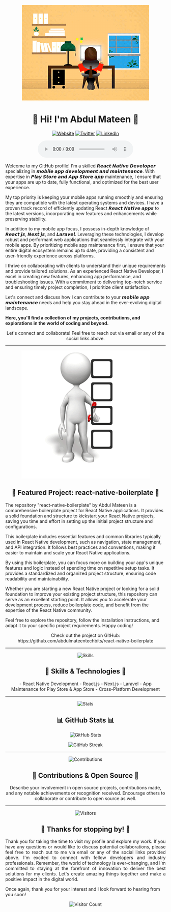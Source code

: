 <p align="center">
  <img src="https://github.com/abdulmateentechbits/gif/blob/master/JXA0.gif" alt="Animated README">
</p>

<h1 align="center">👋 Hi! I'm Abdul Mateen 👋</h1>

<p align="center">
  <a href="https://techibits.com/abdul-mateen/"><img src="https://img.shields.io/badge/Portfolio-blue" alt="Website"></a>
  <a href="https://twitter.com/mateenchitrali"><img src="https://img.shields.io/badge/Twitter-blue" alt="Twitter"></a>
  <a href="https://www.linkedin.com/in/abdulmateenchitrali/"><img src="https://img.shields.io/badge/LinkedIn-blue" alt="LinkedIn"></a>
</p>
<!-- Add the audio player here -->
<p align="center">
  <audio controls>
    <source src="https://github.com/abdulmateentechbits/abdulmateentechbits/blob/master/Relaxing%20Music%20(No%20Copyright)%20-%20_Shine_%20by%20Onycs.mp3" type="audio/mpeg">
    Your browser does not support the audio element.
  </audio>
</p>

<p align="left">
  Welcome to my GitHub profile! I'm a skilled 𝙍𝙚𝙖𝙘𝙩 𝙉𝙖𝙩𝙞𝙫𝙚 𝘿𝙚𝙫𝙚𝙡𝙤𝙥𝙚𝙧 specializing in 𝙢𝙤𝙗𝙞𝙡𝙚 𝙖𝙥𝙥 𝙙𝙚𝙫𝙚𝙡𝙤𝙥𝙢𝙚𝙣𝙩 𝙖𝙣𝙙 𝙢𝙖𝙞𝙣𝙩𝙚𝙣𝙖𝙣𝙘𝙚. With expertise in 𝙋𝙡𝙖𝙮 𝙎𝙩𝙤𝙧𝙚 𝙖𝙣𝙙 𝘼𝙥𝙥 𝙎𝙩𝙤𝙧𝙚 𝙖𝙥𝙥 maintenance, I ensure that your apps are up to date, fully functional, and optimized for the best user experience.

My top priority is keeping your mobile apps running smoothly and ensuring they are compatible with the latest operating systems and devices. I have a proven track record of efficiently updating React 𝙍𝙚𝙖𝙘𝙩 𝙉𝙖𝙩𝙞𝙫𝙚 𝙖𝙥𝙥𝙨 to the latest versions, incorporating new features and enhancements while preserving stability.

In addition to my mobile app focus, I possess in-depth knowledge of 𝙍𝙚𝙖𝙘𝙩.𝙟𝙨, 𝙉𝙚𝙭𝙩.𝙟𝙨, and 𝙇𝙖𝙧𝙖𝙫𝙚𝙡. Leveraging these technologies, I develop robust and performant web applications that seamlessly integrate with your mobile apps. By prioritizing mobile app maintenance first, I ensure that your entire digital ecosystem remains up to date, providing a consistent and user-friendly experience across platforms.

I thrive on collaborating with clients to understand their unique requirements and provide tailored solutions. As an experienced React Native Developer, I excel in creating new features, enhancing app performance, and troubleshooting issues. With a commitment to delivering top-notch service and ensuring timely project completion, I prioritize client satisfaction.

Let's connect and discuss how I can contribute to your 𝙢𝙤𝙗𝙞𝙡𝙚 𝙖𝙥𝙥 𝙢𝙖𝙞𝙣𝙩𝙚𝙣𝙖𝙣𝙘𝙚 needs and help you stay ahead in the ever-evolving digital landscape.

<b>Here, you'll find a collection of my projects, contributions, and explorations in the world of coding and beyond.</b>
</p>

<p align="center">
  Let's connect and collaborate! Feel free to reach out via email or any of the social links above.
</p>

---

<p align="center">
  <img src="https://github.com/abdulmateentechbits/gif/blob/master/7LDs.gif" alt="Project Preview">
</p>

<h2 align="center">🚀 Featured Project: react-native-boilerplate 🚀</h2>

<p align="left">
  The repository "react-native-boilerplate" by Abdul Mateen is a comprehensive boilerplate project for React Native applications. It provides a solid foundation and structure to kickstart your React Native projects, saving you time and effort in setting up the initial project structure and configurations.

This boilerplate includes essential features and common libraries typically used in React Native development, such as navigation, state management, and API integration. It follows best practices and conventions, making it easier to maintain and scale your React Native applications.

By using this boilerplate, you can focus more on building your app's unique features and logic instead of spending time on repetitive setup tasks. It provides a standardized and organized project structure, ensuring code readability and maintainability.

Whether you are starting a new React Native project or looking for a solid foundation to improve your existing project structure, this repository can serve as an excellent starting point. It allows you to accelerate your development process, reduce boilerplate code, and benefit from the expertise of the React Native community.

Feel free to explore the repository, follow the installation instructions, and adapt it to your specific project requirements. Happy coding!
</p>

<p align="center">
  Check out the project on GitHub: https://github.com/abdulmateentechbits/react-native-boilerplate
</p>

---

<p align="center">
  <img src="https://i.gifer.com/BOuY.gif" alt="Skills">
</p>

<h2 align="center">💼 Skills & Technologies 💼</h2>

<p align="center">
  - React Native Development
  - React.js
  - Next.js
  - Laravel
  - App Maintenance for Play Store & App Store
  - Cross-Platform Development
</p>


---

<p align="center">
  <img src="https://github.com/abdulmateentechbits/your-repo/raw/main/assets/stats.gif" alt="Stats">
</p>

<h2 align="center">📊 GitHub Stats 📊</h2>

<p align="center">
  <img src="https://github-readme-stats.vercel.app/api?username=abdulmateentechbits&show_icons=true&theme=radical" alt="GitHub Stats">
</p>

<p align="center">
  <img src="https://github-readme-streak-stats.herokuapp.com/?user=abdulmateentechbits&theme=radical" alt="GitHub Streak">
</p>

---

<p align="center">
  <img src="https://github.com/abdulmateentechbits/your-repo/raw/main/assets/contributions.gif" alt="Contributions">
</p>

<h2 align="center">🤝 Contributions & Open Source 🤝</h2>

<p align="center">
  Describe your involvement in open source projects, contributions made, and any notable achievements or recognition received. Encourage others to collaborate or contribute to open source as well.
</p>

---

<p align="center">
  <img src="https://github.com/abdulmateentechbits/gif/blob/master/boy.gif" alt="Visitors">
</p>

<h2 align="center">👀 Thanks for stopping by! 👀</h2>

<p align="center">
  <p align="justify">
  Thank you for taking the time to visit my profile and explore my work. If you have any questions or would like to discuss potential collaborations, please feel free to reach out to me via email or any of the social links provided above. I'm excited to connect with fellow developers and industry professionals.
Remember, the world of technology is ever-changing, and I'm committed to staying at the forefront of innovation to deliver the best solutions for my clients. Let's create amazing things together and make a positive impact in the digital world.

Once again, thank you for your interest and I look forward to hearing from you soon!

</p>
</p>

<p align="center">
  <img src="https://profile-counter.glitch.me/abdulmateentechbits/count.svg" alt="Visitor Count">
</p>
